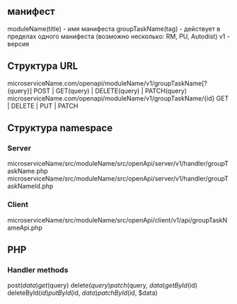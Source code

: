 ## манифест
moduleName(title) - имя манифеста
groupTaskName(tag) - действует в пределах одного манифеста (возможно несколько: RM, PU, Autodist) 
v1 - версия

## Структура URL
microserviceName.com/openapi/moduleName/v1/groupTaskName[?{query}] POST | GET(query) | DELETE(query) | PATCH(query)
microserviceName.com/openapi/moduleName/v1/groupTaskName/{id} GET | DELETE | PUT | PATCH

## Структура namespace
### Server
microserviceName/src/moduleName/src/openApi/server/v1/handler/groupTaskName.php
microserviceName/src/moduleName/src/openApi/server/v1/handler/groupTaskNameId.php
### Client
microserviceName/src/moduleName/src/openApi/client/v1/api/groupTaskNameApi.php


## PHP

### Handler methods
post($data)
get($query)
delete($query)
patch($query, $data)
getById($id)
deleteById($id)
putById($id, $data)
patchById($id, $data)
